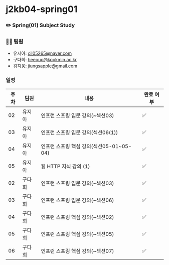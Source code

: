 # j2kb04-spring01
### ✏️ Spring(01) Subject Study



### 👩‍💻 팀원
- 유지아: cil05265@naver.com
- 구다희: heeouo@kookmin.ac.kr
- 김지웅: jiungsapple@gmail.com


### 일정
| 주차 | 팀원 | 내용 | 완료 여부 |
|----|----|----|----|
| 02 | 유지아 | 인프런 스프링 입문 강의(~섹션03) | ✅ |
| 03 | 유지아 | 인프런 스프링 입문 강의(섹션06(1)) | ✅ |
| 04 | 유지아 | 인프런 스프링 핵심 강의(섹션05-01~05-04) | ✅ |
| 05 | 유지아 | 웹 HTTP 지식 강의 (1)       | ✅ |
| 02 | 구다희 | 인프런 스프링 입문 강의(~섹션03) | ✅ |
| 03 | 구다희 | 인프런 스프링 입문 강의(~섹션06) | ✅ |
| 04 | 구다희 | 인프런 스프링 핵심 강의(~섹션02) | ✅ |
| 05 | 구다희 | 인프런 스프링 핵심 강의(~섹션05) | ✅ |
| 06 | 구다희 | 인프런 스프링 핵심 강의(~섹션07) | ✅ |
